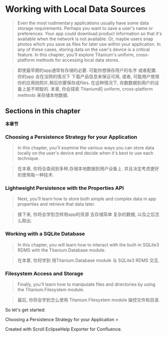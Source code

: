 # Working with Local Data Sources

> Even the most rudimentary applications usually have some data storage requirements. Perhaps you want to save a user's name or preferences. Your app could download product information so that it's available when the network is not available. Or, maybe users snap photos which you save as files for later use within your application. In any of these cases, storing data on the user's device is a critical feature. In this chapter, you'll explore Titanium's uniform, cross-platform methods for accessing local data stores.

>  即使最早期的app通常有存储的必要. 可能你想保存用户的名字 或者配置. 你的app 会在没网的情况下 下载产品信息来保证可用, 或者, 可能用户使用你的应用拍照片,稍后你要保存成files. 在这种情况下, 存数数据到用户的设备上是不明智的. 本章, 你会探索 Titanium的 uniform, cross-platform methods 来存储本地数据.

## Sections in this chapter
**本章节**

### Choosing a Persistence Strategy for your Application

> In this chapter, you'll examine the various ways you can store data locally on the user's device and decide when it's best to use each technique.

> 在本章, 你将会查阅到多种,存储本地数据到用户设备上. 并且决定考虑更好的使用每一种技术.

### Lightweight Persistence with the Properties API

> Next, you'll learn how to store both simple and complex data in app properties and retrieve that data later.

> 接下来, 你将会学到怎样用app的资源 去存储简单 复杂的数据, 以及之后怎么取出.

### Working with a SQLite Database

> In this chapter, you will learn how to interact with the built-in SQLite3 RDMS with the Titanium.Database module.

> 在本章,  你将学到 用Titanium.Database module 与 SQLite3 RDMS 交互.

### Filesystem Access and Storage

> Finally, you'll learn how to manipulate files and directories by using the Titanium.Filesystem module.

> 最后, 你将会学到怎么使用 Titanium.Filesystem module 操控文件和目录. 

So let's get started: 

Choosing a Persistence Strategy for your Application >

Created with Scroll EclipseHelp Exporter for Confluence.


